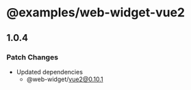 # @examples/web-widget-vue2

## 1.0.4

### Patch Changes

- Updated dependencies
  - @web-widget/vue2@0.10.1
